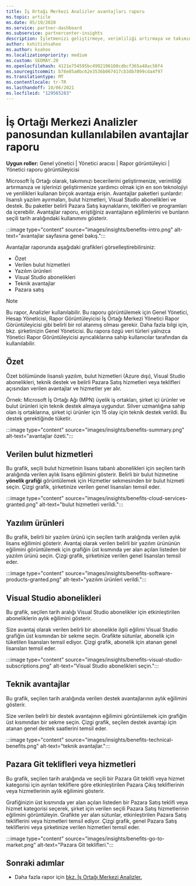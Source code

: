 ```yaml
---
title: İş Ortağı Merkezi Analizler avantajları raporu
ms.topic: article
ms.date: 05/19/2020
ms.service: partner-dashboard
ms.subservice: partnercenter-insights
description: İşletmenizi geliştirmeye, verimliliği artırmaya ve takımınıza yardımcı olmak için size verilen Microsoft İş Ortağı avantajlarının türlerini görme.
author: kshitishsahoo
ms.author: ksahoo
ms.localizationpriority: medium
ms.custom: SEOMAY.20
ms.openlocfilehash: 4121e754595bc4992196108cdbcf365a48ac50f4
ms.sourcegitcommit: b78e85a0bc62e3536b067417cb3db7899cda4f97
ms.translationtype: MT
ms.contentlocale: tr-TR
ms.lasthandoff: 10/06/2021
ms.locfileid: "129565283"
---
```

# <a name="benefits-report-available-from-the-partner-center-insights-dashboard"></a>İş Ortağı Merkezi Analizler panosundan kullanılabilen avantajlar raporu

**Uygun roller:** Genel yönetici | Yönetici aracısı | Rapor görüntüleyici | Yönetici raporu görüntüleyicisi

Microsoft İş Ortağı olarak, takımınızı becerilerini geliştirmenize, verimliliği artırmanıza ve işlerinizi geliştirmenize yardımcı olmak için en son teknolojiyi ve yenilikleri kullanan birçok avantaja erişin. Avantajlar paketleri şunlardır: lisanslı yazılım ayırmaları, bulut hizmetleri, Visual Studio abonelikleri ve destek. Bu paketler belirli Pazara Satış kaynaklarını, teklifleri ve programları da içerebilir. Avantajlar raporu, eriştiğiniz avantajların eğilimlerini ve bunların seçili tarih aralığındaki kullanımını gösterir.

:::image type="content" source="images/insights/benefits-intro.png" alt-text="avantajlar sayfasına genel bakış.":::

Avantajlar raporunda aşağıdaki grafikleri görselleştirebilirsiniz:

- Özet
- Verilen bulut hizmetleri
- Yazılım ürünleri
- Visual Studio abonelikleri
- Teknik avantajlar
- Pazara satış

 > [!NOTE]
 > Bu rapor, Analizler kullanılabilir. Bu raporu görüntülemek için Genel Yönetici, Hesap Yöneticisi, Rapor Görüntüleyicisi İş Ortağı Merkezi Yönetici Rapor Görüntüleyicisi gibi belirli bir rol atanmış olması gerekir. Daha fazla bilgi için, bkz. şirketinizin Genel Yöneticisi. Bu rapora özgü veri türleri yalnızca Yönetici Rapor Görüntüleyicisi ayrıcalıklarına sahip kullanıcılar tarafından da kullanılabilir.

## <a name="summary"></a>Özet

Özet bölümünde lisanslı yazılım, bulut hizmetleri (Azure dışı), Visual Studio abonelikleri, teknik destek ve belirli Pazara Satış hizmetleri veya teklifleri açısından verilen avantajlar ve hizmetler yer alır.

Örnek: Microsoft İş Ortağı Ağı (MPN) üyelik iş ortakları, şirket içi ürünler ve bulut ürünleri için teknik destek almaya uygundur. Silver uzmanlığına sahip olan iş ortaklarına, şirket içi ürünler için 15 olay için teknik destek verildi. Bu destek gerektiğinde tüketir.

:::image type="content" source="images/insights/benefits-summary.png" alt-text="avantajlar özeti.":::

## <a name="cloud-services-granted"></a>Verilen bulut hizmetleri

Bu grafik, seçili bulut hizmetinin lisans tabanlı abonelikleri için seçilen tarih aralığında verilen aylık lisans eğilimini gösterir.
Belirli bir bulut hizmetine **yönelik grafiği** görüntülemek için Hizmetler sekmesinden bir bulut hizmeti seçin. Çizgi grafik, şirketinize verilen genel lisansları temsil eder.

:::image type="content" source="images/insights/benefits-cloud-services-granted.png" alt-text="bulut hizmetleri verildi.":::

## <a name="software-products"></a>Yazılım ürünleri

Bu grafik, belirli bir yazılım ürünü için seçilen tarih aralığında verilen aylık lisans eğilimini gösterir. Avantaj olarak verilen belirli bir yazılım ürününün eğilimini görüntülemek için grafiğin üst kısmında yer alan açılan listeden bir yazılım ürünü seçin. Çizgi grafik, şirketinize verilen genel lisansları temsil eder.

:::image type="content" source="images/insights/benefits-software-products-granted.png" alt-text="yazılım ürünleri verildi.":::

## <a name="visual-studio-subscriptions"></a>Visual Studio abonelikleri

Bu grafik, seçilen tarih aralığı Visual Studio abonelikler için etkinleştirilen aboneliklerin aylık eğilimini gösterir.

Size avantaj olarak verilen belirli bir abonelikle ilgili eğilimi Visual Studio grafiğin üst kısmından bir sekme seçin. Grafikte sütunlar, abonelik için tüketilen lisansları temsil ediyor. Çizgi grafik, abonelik için atanan genel lisansları temsil eder.

:::image type="content" source="images/insights/benefits-visual-studio-subscriptions.png" alt-text="Visual Studio abonelikleri seçin.":::

## <a name="technical-benefits"></a>Teknik avantajlar

Bu grafik, seçilen tarih aralığında verilen destek avantajlarının aylık eğilimini gösterir.

Size verilen belirli bir destek avantajının eğilimini görüntülemek için grafiğin üst kısmından bir sekme seçin. Çizgi grafik, seçilen destek avantajı için atanan genel destek saatlerini temsil eder.

:::image type="content" source="images/insights/benefits-technical-benefits.png" alt-text="teknik avantajlar.":::

## <a name="go-to-market-offers-or-services"></a>Pazara Git teklifleri veya hizmetleri

Bu grafik, seçilen tarih aralığında ve seçili bir Pazara Git teklifi veya hizmet kategorisi için ayrılan tekliflere göre etkinleştirilen Pazara Çıkış tekliflerinin veya hizmetlerinin aylık eğilimini gösterir.

Grafiğinizin üst kısmında yer alan açılan listeden bir Pazara Satış teklifi veya hizmet kategorisi seçerek, şirket için verilen seçili Pazara Satış hizmetlerinin eğilimini görüntüleyin. Grafikte yer alan sütunlar, etkinleştirilen Pazara Satış tekliflerini veya hizmetleri temsil ediyor. Çizgi grafik, genel Pazara Satış tekliflerini veya şirketinize verilen hizmetleri temsil eder.

:::image type="content" source="images/insights/benefits-go-to-market.png" alt-text="Pazara Git teklifleri.":::

## <a name="next-steps"></a>Sonraki adımlar

- Daha fazla rapor için [bkz. İş Ortağı Merkezi Analizler.](partner-center-insights.md)
